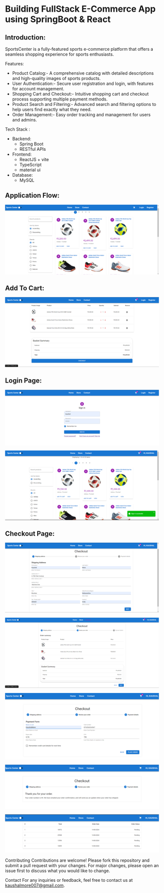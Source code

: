 # Building FullStack E-Commerce App using SpringBoot & React

## Introduction:

SportsCenter is a fully-featured sports e-commerce platform that offers a seamless shopping experience for sports enthusiasts.

Features:

- Product Catalog:- A comprehensive catalog with detailed descriptions and high-quality images of sports products.
- User Authentication:- Secure user registration and login, with features for account management.
- Shopping Cart and Checkout:- Intuitive shopping cart and checkout process supporting multiple payment methods.
- Product Search and Filtering:- Advanced search and filtering options to help users find exactly what they need.
- Order Management:- Easy order tracking and management for users and admins.

Tech Stack :
- Backend:
  - Spring Boot
  - RESTful APIs
- Frontend:
  - ReactJS + vite
  - TypeScript
  - material ui
- Database:
  - MySQL

## Application Flow:

![image](https://github.com/KaushalMore/sportscenter/blob/master/client/public/screenshots/application_flow.png)

## Add To Cart:

![image](https://github.com/KaushalMore/sportscenter/blob/master/client/public/screenshots/addtocart.png)

## Login Page:

![image](https://github.com/KaushalMore/sportscenter/blob/master/client/public/screenshots/loginpage.png)

![image](https://github.com/KaushalMore/sportscenter/blob/master/client/public/screenshots/Sign%20in.png)

## Checkout Page:

![image](https://github.com/KaushalMore/sportscenter/blob/master/client/public/screenshots/checkout_address.png)

![image](https://github.com/KaushalMore/sportscenter/blob/master/client/public/screenshots/checkout_review.png)

![image](https://github.com/KaushalMore/sportscenter/blob/master/client/public/screenshots/checkout_payment.png)

![image](https://github.com/KaushalMore/sportscenter/blob/master/client/public/screenshots/ordered.png)

![image](https://github.com/KaushalMore/sportscenter/blob/master/client/public/screenshots/myorders.png)


Contributing
Contributions are welcome! Please fork this repository and submit a pull request with your changes. For major changes, please open an issue first to discuss what you would like to change.

Contact
For any inquiries or feedback, feel free to contact us at kaushalmore007@gmail.com.